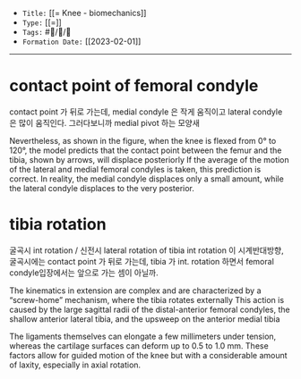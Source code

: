 -   `Title:` [[= Knee - biomechanics]]
-   `Type:` [[=]]
-   `Tags:` #🧠️/📝️/🌱️
-   `Formation Date:` [[2023-02-01]]
---

# contact point of femoral condyle
contact point 가 뒤로 가는데, medial condyle 은 작게 움직이고 lateral condyle 은 많이 움직인다. 그러다보니까 medial pivot 하는 모양새

Nevertheless, as shown in the figure, when the knee is flexed from 0° to 120°, the model predicts that the contact point between the femur and the tibia, shown by arrows, will displace posteriorly
If the average of the motion of the lateral and medial femoral condyles is taken, this prediction is correct. In reality, the medial condyle displaces only a small amount, while the lateral condyle displaces to the very posterior.

# tibia rotation 
굴곡시 int rotation / 신전시 lateral rotation of tibia
int rotation 이 시계반대방향, 굴곡시에는 contact point 가 뒤로 가는데, tibia 가 int. rotation 하면서 femoral condyle입장에서는 앞으로 가는 셈이 아닐까.

The kinematics in extension are complex and are characterized by a “screw-home” mechanism, where the tibia rotates externally 
This action is caused by the large sagittal radii of the distal-anterior femoral condyles, the shallow anterior lateral tibia, and the upsweep on the anterior medial tibia

The ligaments themselves can elongate a few millimeters under tension, whereas the cartilage surfaces can deform up to 0.5 to 1.0 mm. These factors allow for guided motion of the knee but with a considerable amount of laxity, especially in axial rotation.

